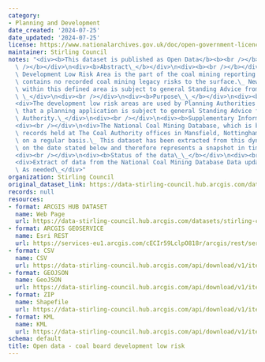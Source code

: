 ```yaml
---
category:
- Planning and Development
date_created: '2024-07-25'
date_updated: '2024-07-25'
license: https://www.nationalarchives.gov.uk/doc/open-government-licence/version/3/
maintainer: Stirling Council
notes: "<div><b>This dataset is published as Open Data</b><b><br /></b></div>\n<div><b><br\
  \ /></b></div>\n<div><b>Abstract\_</b></div>\n<div><b><br /></b></div>\n<div>The\
  \ Development Low Risk Area is the part of the coal mining reporting area which\
  \ contains no recorded coal mining legacy risks to the surface.\_ New development\
  \ within this defined area is subject to general Standing Advice from the Coal Authority.\_\
  \ \_</div>\n<div><br /></div>\n<div><b>Purpose\_\_</b></div>\n<div><br /></div>\n\
  <div>The development low risk areas are used by Planning Authorities to determine\
  \ that a planning application is subject to general Standing Advice from the Coal\
  \ Authority.\_</div>\n<div><br /></div>\n<div><b>Supplementary Information\_\_</b></div>\n\
  <div><br /></div>\n<div>The National Coal Mining Database, which is based on the\
  \ records held at The Coal Authority offices in Mansfield, Nottinghamshire, is updated\
  \ on a regular basis.\_ This dataset has been extracted from this dynamic database\
  \ on the date stated below and therefore represents a snapshot in time.\_</div>\n\
  <div><br /></div>\n<div><b>Status of the data\_\_</b></div>\n<div><br /></div>\n\
  <div>Extract of data from the National Coal Mining Database Data update frequency:\
  \ As needed\_</div>"
organization: Stirling Council
original_dataset_link: https://data-stirling-council.hub.arcgis.com/datasets/stirling-council::open-data-coal-board-development-low-risk
records: null
resources:
- format: ARCGIS HUB DATASET
  name: Web Page
  url: https://data-stirling-council.hub.arcgis.com/datasets/stirling-council::open-data-coal-board-development-low-risk
- format: ARCGIS GEOSERVICE
  name: Esri REST
  url: https://services-eu1.arcgis.com/cECIr59LclpO818r/arcgis/rest/services/coal_board_development_low_risk/FeatureServer/0
- format: CSV
  name: CSV
  url: https://data-stirling-council.hub.arcgis.com/api/download/v1/items/6aa021be22e6446cb65e0c9f8d5d3d82/csv?layers=0
- format: GEOJSON
  name: GeoJSON
  url: https://data-stirling-council.hub.arcgis.com/api/download/v1/items/6aa021be22e6446cb65e0c9f8d5d3d82/geojson?layers=0
- format: ZIP
  name: Shapefile
  url: https://data-stirling-council.hub.arcgis.com/api/download/v1/items/6aa021be22e6446cb65e0c9f8d5d3d82/shapefile?layers=0
- format: KML
  name: KML
  url: https://data-stirling-council.hub.arcgis.com/api/download/v1/items/6aa021be22e6446cb65e0c9f8d5d3d82/kml?layers=0
schema: default
title: Open data - coal board development low risk
---
```

